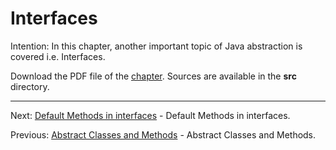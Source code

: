 # Interfaces

Intention: In this chapter, another important topic of Java abstraction is covered i.e. Interfaces.

Download the PDF file of the [chapter](chapter_24.pdf). Sources are available in the <b>src</b> directory. 


<hr>

Next: [Default Methods in interfaces](chapter_25.md "Default Methods in interfaces") -
Default Methods in interfaces.

Previous: [Abstract Classes and Methods](chapter_23.md "Abstract Classes and Methods") -
Abstract Classes and Methods.